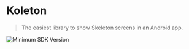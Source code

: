 # Koleton

> The easiest library to show Skeleton screens in an Android app.

![Minimum SDK Version](https://img.shields.io/badge/minSdkVersion-14-brightgreen.svg)

